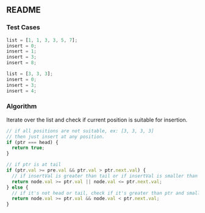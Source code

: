 ## README

### Test Cases

```js
list = [1, 1, 3, 3, 5, 7];
insert = 0;
insert = 1;
insert = 3;
insert = 8;

list = [3, 3, 3];
insert = 0;
insert = 3;
insert = 4;
```

### Algorithm

Iterate over the list and check if current position is suitable for insertion.

```js
// if all positions are not suitable, ex: [3, 3, 3, 3]
// then just insert at any position.
if (ptr === head) {
  return true;
}

// if ptr is at tail
if (ptr.val >= pre.val && ptr.val > ptr.next.val) {
  // if insertVal is greater than tail or if insertVal is smaller than head.
  return node.val >= ptr.val || node.val <= ptr.next.val;
} else {
  // if it's not head or tail, check if it's greater than ptr and smaller than next.
  return node.val >= ptr.val && node.val < ptr.next.val;
}
```
